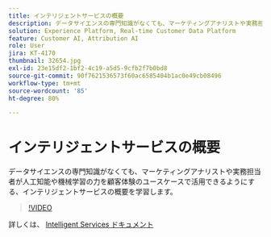 ```yaml
---
title: インテリジェントサービスの概要
description: データサイエンスの専門知識がなくても、マーケティングアナリストや実務担当者が人工知能や機械学習の力を顧客体験のユースケースで活用できるようにする、インテリジェントサービスの概要を学習します。
solution: Experience Platform, Real-time Customer Data Platform
feature: Customer AI, Attribution AI
role: User
jira: KT-4170
thumbnail: 32654.jpg
exl-id: 23e15df2-1bf2-4c19-a5d5-9cfb2f7b0bd8
source-git-commit: 90f7621536573f60ac6585404b1ac0e49cb08496
workflow-type: tm+mt
source-wordcount: '85'
ht-degree: 80%

---
```


# インテリジェントサービスの概要

データサイエンスの専門知識がなくても、マーケティングアナリストや実務担当者が人工知能や機械学習の力を顧客体験のユースケースで活用できるようにする、インテリジェントサービスの概要を学習します。

>[!VIDEO](https://video.tv.adobe.com/v/32654?quality=12&learn=on)

詳しくは、 [Intelligent Services ドキュメント](https://experienceleague.adobe.com/docs/experience-platform/intelligent-services/home.html?lang=ja)
